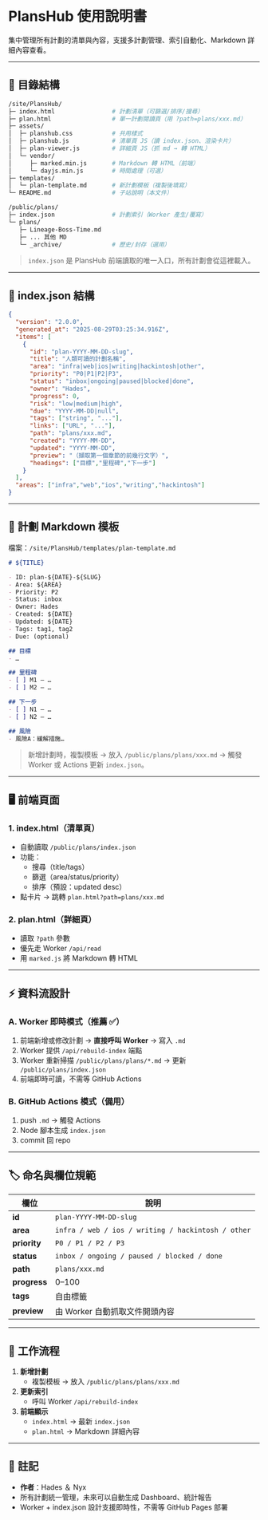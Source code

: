 # PlansHub 使用說明書

集中管理所有計劃的清單與內容，支援多計劃管理、索引自動化、Markdown 詳細內容查看。

---

## 📂 目錄結構

```bash
/site/PlansHub/
├─ index.html                # 計劃清單（可篩選/排序/搜尋）
├─ plan.html                 # 單一計劃閱讀頁（用 ?path=plans/xxx.md）
├─ assets/
│  ├─ planshub.css           # 共用樣式
│  ├─ planshub.js            # 清單頁 JS（讀 index.json、渲染卡片）
│  ├─ plan-viewer.js         # 詳細頁 JS（抓 md → 轉 HTML）
│  └─ vendor/
│     ├─ marked.min.js       # Markdown 轉 HTML（前端）
│     └─ dayjs.min.js        # 時間處理（可選）
├─ templates/
│  └─ plan-template.md       # 新計劃模板（複製後填寫）
└─ README.md                 # 子站說明（本文件）

/public/plans/
├─ index.json                # 計劃索引（Worker 產生/覆寫）
└─ plans/
   ├─ Lineage-Boss-Time.md
   ├─ ... 其他 MD
   └─ _archive/              # 歷史/封存（選用）
```

> `index.json` 是 PlansHub 前端讀取的唯一入口，所有計劃會從這裡載入。

---

## 🧩 index.json 結構

```json
{
  "version": "2.0.0",
  "generated_at": "2025-08-29T03:25:34.916Z",
  "items": [
    {
      "id": "plan-YYYY-MM-DD-slug",
      "title": "人類可讀的計劃名稱",
      "area": "infra|web|ios|writing|hackintosh|other",
      "priority": "P0|P1|P2|P3",
      "status": "inbox|ongoing|paused|blocked|done",
      "owner": "Hades",
      "progress": 0,
      "risk": "low|medium|high",
      "due": "YYYY-MM-DD|null",
      "tags": ["string", "..."],
      "links": ["URL", "..."],
      "path": "plans/xxx.md",
      "created": "YYYY-MM-DD",
      "updated": "YYYY-MM-DD",
      "preview": "（擷取第一個章節的前幾行文字）",
      "headings": ["目標","里程碑","下一步"]
    }
  ],
  "areas": ["infra","web","ios","writing","hackintosh"]
}
```

---

## 📝 計劃 Markdown 模板

檔案：`/site/PlansHub/templates/plan-template.md`

```md
# ${TITLE}

- ID: plan-${DATE}-${SLUG}
- Area: ${AREA}
- Priority: P2
- Status: inbox
- Owner: Hades
- Created: ${DATE}
- Updated: ${DATE}
- Tags: tag1, tag2
- Due: (optional)

## 目標
- …

## 里程碑
- [ ] M1 — …
- [ ] M2 — …

## 下一步
- [ ] N1 — …
- [ ] N2 — …

## 風險
- 風險A：緩解措施…
```

> 新增計劃時，複製模板 → 放入 `/public/plans/plans/xxx.md` → 觸發 Worker 或 Actions 更新 `index.json`。

---

## 🖥️ 前端頁面

### **1. index.html**（清單頁）
- 自動讀取 `/public/plans/index.json`
- 功能：
  - 搜尋（title/tags）
  - 篩選（area/status/priority）
  - 排序（預設：updated desc）
- 點卡片 → 跳轉 `plan.html?path=plans/xxx.md`

### **2. plan.html**（詳細頁）
- 讀取 `?path` 參數
- 優先走 Worker `/api/read`
- 用 `marked.js` 將 Markdown 轉 HTML

---

## ⚡ 資料流設計

### **A. Worker 即時模式（推薦 ✅）**
1. 前端新增或修改計劃 → **直接呼叫 Worker** → 寫入 `.md`
2. Worker 提供 `/api/rebuild-index` 端點
3. Worker 重新掃描 `/public/plans/plans/*.md` → 更新 `/public/plans/index.json`
4. 前端即時可讀，不需等 GitHub Actions

### **B. GitHub Actions 模式（備用）**
1. push `.md` → 觸發 Actions
2. Node 腳本生成 `index.json`
3. commit 回 repo

---

## 🏷️ 命名與欄位規範

| 欄位     | 說明 |
|----------|---------------------------|
| **id**      | `plan-YYYY-MM-DD-slug` |
| **area**    | `infra / web / ios / writing / hackintosh / other` |
| **priority**| `P0 / P1 / P2 / P3` |
| **status**  | `inbox / ongoing / paused / blocked / done` |
| **path**    | `plans/xxx.md` |
| **progress**| 0–100 |
| **tags**    | 自由標籤 |
| **preview** | 由 Worker 自動抓取文件開頭內容 |

---

## 🚀 工作流程

1. **新增計劃**
   - 複製模板 → 放入 `/public/plans/plans/xxx.md`
2. **更新索引**
   - 呼叫 Worker `/api/rebuild-index`
3. **前端顯示**
   - `index.html` → 最新 `index.json`
   - `plan.html` → Markdown 詳細內容

---

## 📌 註記

- **作者**：Hades ＆ Nyx
- 所有計劃統一管理，未來可以自動生成 Dashboard、統計報告
- Worker + index.json 設計支援即時性，不需等 GitHub Pages 部署
